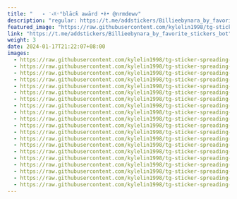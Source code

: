```yaml
---
title: "‌   ˖ ݁ ༝ꐦ˓°blācƙ awārd •Ꮠ• @nrmdewv"
description: "regular: https://t.me/addstickers/Billieebynara_by_favorite_stickers_bot"
featured_image: "https://raw.githubusercontent.com/kylelin1998/tg-sticker-spreading-worldwide-images/main/img/505e30de-2e67-4f79-b722-c2849df2afdc.jpg"
link: "https://t.me/addstickers/Billieebynara_by_favorite_stickers_bot"
weight: 3
date: 2024-01-17T21:22:07+08:00
images:
  - https://raw.githubusercontent.com/kylelin1998/tg-sticker-spreading-worldwide-images/main/img/505e30de-2e67-4f79-b722-c2849df2afdc.jpg
  - https://raw.githubusercontent.com/kylelin1998/tg-sticker-spreading-worldwide-images/main/img/56045d3f-24ed-448f-a080-33c621015cbf.jpg
  - https://raw.githubusercontent.com/kylelin1998/tg-sticker-spreading-worldwide-images/main/img/56a0a28f-fc44-43ba-a50f-f608261a7213.jpg
  - https://raw.githubusercontent.com/kylelin1998/tg-sticker-spreading-worldwide-images/main/img/a52ae81f-c811-4e2e-a90a-058098b57c9b.jpg
  - https://raw.githubusercontent.com/kylelin1998/tg-sticker-spreading-worldwide-images/main/img/50d41bef-cd14-48bb-93a7-44f80e36366a.jpg
  - https://raw.githubusercontent.com/kylelin1998/tg-sticker-spreading-worldwide-images/main/img/1f0b39aa-74d4-4e2b-92b7-fe66f4e5bef1.jpg
  - https://raw.githubusercontent.com/kylelin1998/tg-sticker-spreading-worldwide-images/main/img/9400b1cf-f638-45c7-abea-8b840f083f9c.jpg
  - https://raw.githubusercontent.com/kylelin1998/tg-sticker-spreading-worldwide-images/main/img/65f9cf62-c8c6-4274-badb-ece8f0675fe0.jpg
  - https://raw.githubusercontent.com/kylelin1998/tg-sticker-spreading-worldwide-images/main/img/84e027c4-4b1c-4248-b520-040088eacc11.jpg
  - https://raw.githubusercontent.com/kylelin1998/tg-sticker-spreading-worldwide-images/main/img/16537d79-bb71-4680-a9e7-27ed55ed2595.jpg
  - https://raw.githubusercontent.com/kylelin1998/tg-sticker-spreading-worldwide-images/main/img/5305e9e6-84bf-444d-bab5-b1b517c5bb66.jpg
  - https://raw.githubusercontent.com/kylelin1998/tg-sticker-spreading-worldwide-images/main/img/33f25148-55bf-4187-a240-b63878970315.jpg
  - https://raw.githubusercontent.com/kylelin1998/tg-sticker-spreading-worldwide-images/main/img/88281d1b-cfd0-46d6-b79a-1e5d5c8728c8.jpg
  - https://raw.githubusercontent.com/kylelin1998/tg-sticker-spreading-worldwide-images/main/img/67dbab35-9b09-4486-bf10-fa7c774ce7f3.jpg
  - https://raw.githubusercontent.com/kylelin1998/tg-sticker-spreading-worldwide-images/main/img/cf04b78d-1b4d-4ebc-bd5e-4efa4a9361d5.jpg
  - https://raw.githubusercontent.com/kylelin1998/tg-sticker-spreading-worldwide-images/main/img/3e1d694a-f10a-418c-bc00-48a8a0b4b8f5.jpg
  - https://raw.githubusercontent.com/kylelin1998/tg-sticker-spreading-worldwide-images/main/img/48f33d54-3ecc-41e6-8f76-96e2cc5e8b90.jpg
  - https://raw.githubusercontent.com/kylelin1998/tg-sticker-spreading-worldwide-images/main/img/ee6e8b7a-9624-4781-ac51-7727f9ccb9f1.jpg
  - https://raw.githubusercontent.com/kylelin1998/tg-sticker-spreading-worldwide-images/main/img/d45e1603-4cc0-43d8-affc-788dd99ca6d2.jpg
  - https://raw.githubusercontent.com/kylelin1998/tg-sticker-spreading-worldwide-images/main/img/17935166-eea3-44e8-9960-6761f4010144.jpg
---
```

